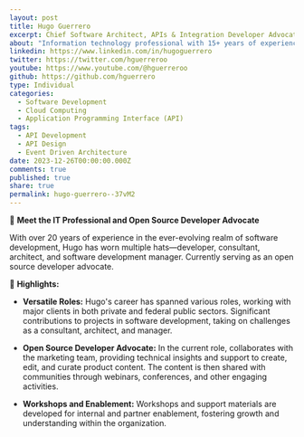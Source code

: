 ```yaml
---
layout: post
title: Hugo Guerrero
excerpt: Chief Software Architect, APIs & Integration Developer Advocate at Red Hat
about: "Information technology professional with 15+ years of experience in software development. He has worked as a developer, consultant, architect and software development manager with major clients in private and federal public sectors. He is a Red Hatter and currently an open source integration technology evangelist.&newline;&newline;"
linkedin: https://www.linkedin.com/in/hugoguerrero
twitter: https://twitter.com/hguerreroo
youtube: https://www.youtube.com/@hguerreroo
github: https://github.com/hguerrero
type: Individual
categories:
  - Software Development
  - Cloud Computing
  - Application Programming Interface (API)
tags:
  - API Development
  - API Design
  - Event Driven Architecture
date: 2023-12-26T00:00:00.000Z
comments: true
published: true
share: true
permalink: hugo-guerrero--37vM2
---
```

👋 **Meet the IT Professional and Open Source Developer Advocate**

With over 20 years of experience in the ever-evolving realm of software development, Hugo has worn multiple hats—developer, consultant, architect, and software development manager. Currently serving as an open source developer advocate.

🚀 **Highlights:**
- **Versatile Roles:** Hugo's career has spanned various roles, working with major clients in both private and federal public sectors. Significant contributions to projects in software development, taking on challenges as a consultant, architect, and manager.

- **Open Source Developer Advocate:** In the current role, collaborates with the marketing team, providing technical insights and support to create, edit, and curate product content. The content is then shared with communities through webinars, conferences, and other engaging activities.

- **Workshops and Enablement:** Workshops and support materials are developed for internal and partner enablement, fostering growth and understanding within the organization.




